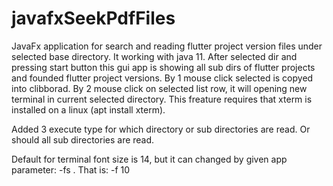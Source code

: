 # javafxSeekPdfFiles
JavaFx application for search and reading flutter project version files under selected base directory. 
It working with java 11. After selected dir and pressing start button this gui app is showing all sub dirs
of flutter projects and founded flutter project versions. By 1 mouse click selected is copyed into clibborad.
By 2 mouse click on selected list row, it will opening new terminal in current selected directory. This freature
requires that xterm is installed on a linux (apt install xterm).

Added 3 execute type for which directory or sub directories are read. Or should all sub directories are read.

Default for terminal font size is 14, but it can changed by given app parameter: -fs <number> . That is: -f 10
